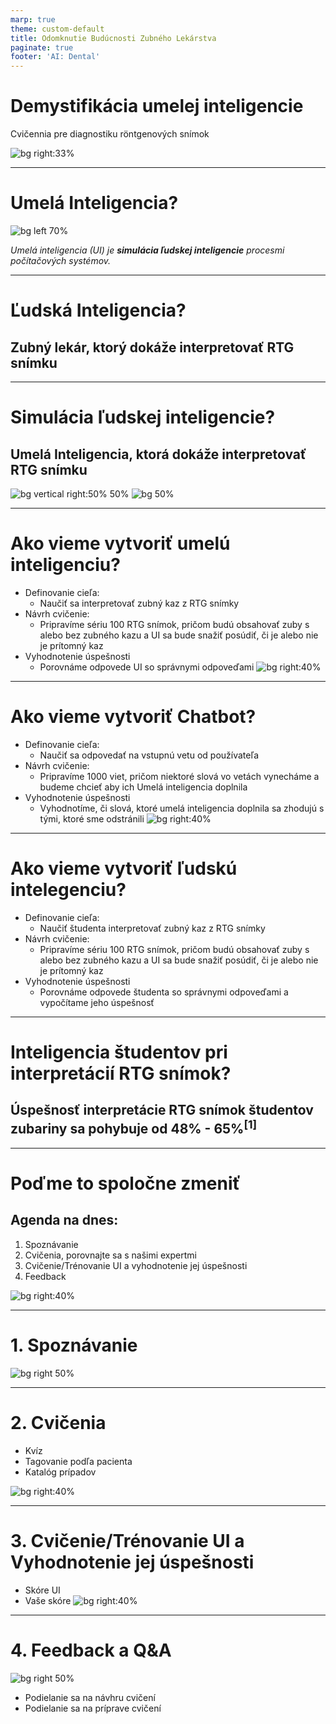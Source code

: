 ```yaml
---
marp: true
theme: custom-default
title: Odomknutie Budúcnosti Zubného Lekárstva
paginate: true
footer: 'AI: Dental'
---
```


<!-- _paginate: skip -->
# Demystifikácia **umelej inteligencie**
Cvičennia pre diagnostiku röntgenových snímok
<!--
- Víta študentov na seminári.
- Stručný prehľad programu. 
-->

![bg right:33%](img/mascot/AID_2.svg)

---

<!-- Porozumenie UI v Diagnostike -->
# Umelá Inteligencia?

![bg left 70%](img/mascot/AID_1.svg)

*Umelá inteligencia (UI) je **simulácia ľudskej inteligencie** procesmi počítačových systémov.*

---

# Ľudská Inteligencia?
## **Zubný lekár**, ktorý dokáže interpretovať RTG snímku

<!-- ![bg vertical right:50% 50%](img/mascot/AID_5.svg)
![bg 50%](img/mascot/AID_6.svg) -->

---

# Simulácia ľudskej inteligencie?
## **Umelá Inteligencia**, ktorá dokáže interpretovať RTG snímku

![bg vertical right:50% 50%](img/mascot/AID_5.svg)
![bg 50%](img/mascot/AID_6.svg)

---

# Ako vieme vytvoriť umelú inteligenciu?
- Definovanie cieľa:
    * Naučiť sa interpretovať zubný kaz z RTG snímky
- Návrh cvičenie:
    * Pripravíme sériu 100 RTG snímok, pričom budú obsahovať zuby s alebo bez zubného kazu a UI sa bude snažiť posúdiť, či je alebo nie je prítomný kaz
- Vyhodnotenie úspešnosti
    * Porovnáme odpovede UI so správnymi odpoveďami
![bg right:40%](img/mascot/AID_4.svg)

---

# Ako vieme vytvoriť Chatbot?
- Definovanie cieľa:
    * Naučiť sa odpovedať na vstupnú vetu od používateľa
- Návrh cvičenie:
    * Pripravíme 1000 viet, pričom niektoré slová vo vetách vynecháme a budeme chcieť aby ich Umelá inteligencia doplnila
- Vyhodnotenie úspešnosti
    * Vyhodnotíme, či slová, ktoré umelá inteligencia doplnila sa zhodujú s tými, ktoré sme odstránili
![bg right:40%](img/mascot/AID_4.svg)

---

# Ako vieme vytvoriť ľudskú intelegenciu?
- Definovanie cieľa:
    * Naučiť študenta interpretovať zubný kaz z RTG snímky
- Návrh cvičenie:
    * Pripravíme sériu 100 RTG snímok, pričom budú obsahovať zuby s alebo bez zubného kazu a UI sa bude snažiť posúdiť, či je alebo nie je prítomný kaz
- Vyhodnotenie úspešnosti
    * Porovnáme odpovede študenta so správnymi odpoveďami a vypočítame jeho úspešnosť

---

<!-- _footer: "1. 2022 Hodnotenie radiografickej interpretačnej zručnosti pregraduálneho študenta stomatológie študujúceho na stomatologickej fakulte v Punjabi, India - Porovnávacia štúdia" -->

# Inteligencia študentov pri interpretácií RTG snímok?
## **Úspešnosť interpretácie RTG snímok študentov** zubariny sa pohybuje od **48% - 65%**<sup>[1]</sup>

---

# Poďme to spoločne zmeniť
## Agenda na dnes:
1) Spoznávanie
2) Cvičenia, porovnajte sa s našimi expertmi
3) Cvičenie/Trénovanie UI a vyhodnotenie jej úspešnosti
5) Feedback

![bg right:40%](img/mascot/AID_7.svg)

---

# 1. Spoznávanie
![bg right 50%](img/qr_form_intro.png)

---

# 2. Cvičenia
- Kvíz
- Tagovanie podľa pacienta
- Katalóg prípadov

![bg right:40%](img/mascot/AID_14.svg)

---

# 3. Cvičenie/Trénovanie UI a Vyhodnotenie jej úspešnosti
- Skóre UI
- Vaše skóre
![bg right:40%](img/mascot/AID_13.svg)
<!-- ![bg right](img/mascot/AID_9.svg) -->

---

# 4. Feedback a Q&A
![bg right 50%](img/qr_form_feedback.png)
- Podielanie sa na návhru cvičení
- Podielanie sa na príprave cvičení

